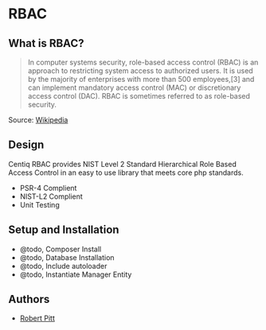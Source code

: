 RBAC
====

What is RBAC?
--------------

> In computer systems security, role-based access control (RBAC) is an approach to restricting system access to authorized users. It is used by the majority of enterprises with more than 500 employees,[3] and can implement mandatory access control (MAC) or discretionary access control (DAC). RBAC is sometimes referred to as role-based security.

Source: [Wikipedia](http://en.wikipedia.org/wiki/RBAC)

Design
--------------
Centiq RBAC provides NIST Level 2 Standard Hierarchical Role Based Access Control in an easy to use library that meets core php standards.

* PSR-4 Complient
* NIST-L2 Complient
* Unit Testing

Setup and Installation
--------------
* @todo, Composer Install
* @todo, Database Installation
* @todo, Include autoloader
* @todo, Instantiate Manager Entity

Authors
--------------

* [Robert Pitt](https://github.com/robertpitt/)
